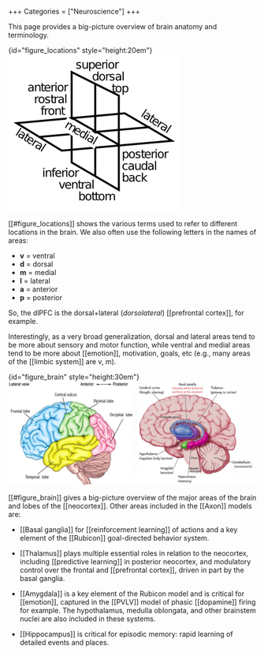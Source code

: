+++
Categories = ["Neuroscience"]
+++

This page provides a big-picture overview of brain anatomy and terminology.

{id="figure_locations" style="height:20em"}
![Terminology for referring to different locations in the brain.](media/fig_location_terms.png)

[[#figure_locations]] shows the various terms used to refer to different locations in the brain. We also often use the following letters in the names of areas:
* **v** = ventral
* **d** = dorsal
* **m** = medial
* **l** = lateral
* **a** = anterior
* **p** = posterior

So, the dlPFC is the dorsal+lateral (_dorsolateral_) [[prefrontal cortex]], for example.

Interestingly, as a very broad generalization, dorsal and lateral areas tend to be more about sensory and motor function, while ventral and medial areas tend to be more about [[emotion]], motivation, goals, etc (e.g., many areas of the [[limbic system]] are v, m).

{id="figure_brain" style="height:30em"}
![Major lobes of the cortex and major areas of the brain.](media/fig_brain_and_lobes.png)

[[#figure_brain]] gives a big-picture overview of the major areas of the brain and lobes of the [[neocortex]]. Other areas included in the [[Axon]] models are:

* [[Basal ganglia]] for [[reinforcement learning]] of actions and a key element of the [[Rubicon]] goal-directed behavior system.

* [[Thalamus]] plays multiple essential roles in relation to the neocortex, including [[predictive learning]] in posterior neocortex, and modulatory control over the frontal and [[prefrontal cortex]], driven in part by the basal ganglia.

* [[Amygdala]] is a key element of the Rubicon model and is critical for [[emotion]], captured in the [[PVLV]] model of phasic [[dopamine]] firing for example. The hypothalamus, medulla oblongata, and other brainstem nuclei are also included in these systems.

* [[Hippocampus]] is critical for episodic memory: rapid learning of detailed events and places.

